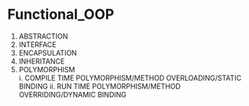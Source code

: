 # Functional_OOP
01. ABSTRACTION
02. INTERFACE
03. ENCAPSULATION
04. INHERITANCE 
05. POLYMORPHISM  
    i. COMPILE TIME POLYMORPHISM/METHOD OVERLOADING/STATIC BINDING
    ii. RUN TIME POLYMORPHISM/METHOD OVERRIDING/DYNAMIC BINDING
